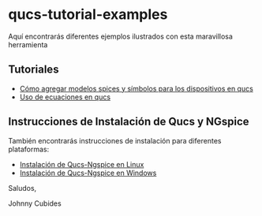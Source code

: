 # qucs-tutorial-examples

Aquí encontrarás diferentes ejemplos ilustrados con esta maravillosa herramienta

## Tutoriales

* [Cómo agregar modelos spices y símbolos para los dispositivos en qucs](./analog-examples/spicemodel-qucs/README.md)
* [Uso de ecuaciones en qucs](./analog-examples/power/power-resistor/README.md)


## Instrucciones de Instalación de Qucs y NGspice

También encontrarás instrucciones de instalación para diferentes plataformas:

* [Instalación de Qucs-Ngspice en Linux](./install/linux/README.md)
* [Instalación de Qucs-Ngspice en Windows](./install/windows/README.md)

Saludos,

Johnny Cubides
